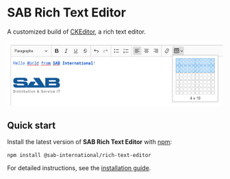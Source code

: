 # SAB Rich Text Editor
A customized build of [CKEditor](https://ckeditor.com/ckeditor-5), a rich text editor.

![Screenshot](img/screenshot.jpg)

## Quick start
Install the latest version of **SAB Rich Text Editor** with [npm](https://www.npmjs.com):

```shell
npm install @sab-international/rich-text-editor
```

For detailed instructions, see the [installation guide](installation.md).
